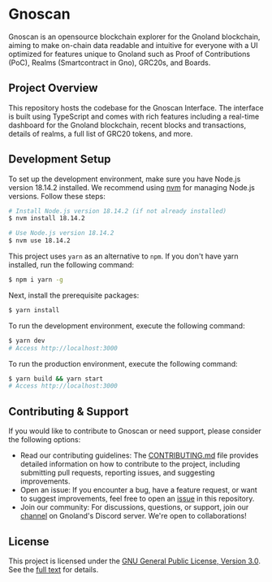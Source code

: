 # Gnoscan
Gnoscan is an opensource blockchain explorer for the Gnoland blockchain, aiming to make on-chain data readable and intuitive for everyone with a UI optimized for features unique to Gnoland such as Proof of Contributions (PoC), Realms (Smartcontract in Gno), GRC20s, and Boards.

## Project Overview
This repository hosts the codebase for the Gnoscan Interface. The interface is built using TypeScript and comes with rich features including a real-time dashboard for the Gnoland blockchain, recent blocks and transactions, details of realms, a full list of GRC20 tokens, and more.

## Development Setup
To set up the development environment, make sure you have Node.js version 18.14.2 installed. We recommend using [nvm](https://github.com/nvm-sh/nvm) for managing Node.js versions. Follow these steps:

```bash
# Install Node.js version 18.14.2 (if not already installed)
$ nvm install 18.14.2

# Use Node.js version 18.14.2
$ nvm use 18.14.2
```

This project uses `yarn` as an alternative to `npm`. If you don't have yarn installed, run the following command:
```bash
$ npm i yarn -g
```

Next, install the prerequisite packages:
```bash
$ yarn install
```

To run the development environment, execute the following command:
```bash
$ yarn dev
# Access http://localhost:3000
```

To run the production environment, execute the following command:
```bash
$ yarn build && yarn start
# Access http://localhost:3000
```

## Contributing & Support
If you would like to contribute to Gnoscan or need support, please consider the following options:
- Read our contributing guidelines: The [CONTRIBUTING.md](https://github.com/onbloc/gnoscan/blob/main/CONTRIBUTING.md) file provides detailed information on how to contribute to the project, including submitting pull requests, reporting issues, and suggesting improvements.
- Open an issue: If you encounter a bug, have a feature request, or want to suggest improvements, feel free to open an [issue](https://github.com/onbloc/gnoscan/issues) in this repository.
- Join our community: For discussions, questions, or support, join our [channel](https://discord.gg/A6SQamyeEJ) on Gnoland's Discord server. We're open to collaborations!

## License
This project is licensed under the [GNU General Public License, Version 3.0](LICENSE). See the [full text](https://www.gnu.org/licenses/gpl-3.0.en.html) for details.

